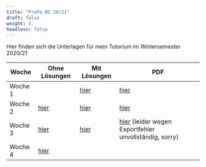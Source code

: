 ```yaml
---
title: "ProPa WS 20/21"
draft: false
weight: 0
headless: false
---
```

Hier finden sich die Unterlagen für mein Tutorium im Wintersemester 2020/21

| Woche					| Ohne Lösungen					| Mit Lösungen				| PDF						|
|-----------------------|-------------------------------|---------------------------|---------------------------|
| Woche 1				| 								| [hier](tutorium_1)		| [hier](Tutorium_1.pdf)	|
| Woche 2				| [hier](tutorium_2_pre)		| [hier](tutorium_2)		| [hier](Tutorium_2.pdf)	|
| Woche 3				| [hier](tutorium_3_pre)		| [hier](tutorium_3)		| [hier](Tutorium_3.pdf) (leider wegen Exportfehler unvollständig, sorry)	|
| Woche 4				| [hier](tutorium_4_pre)		| 		| 	|